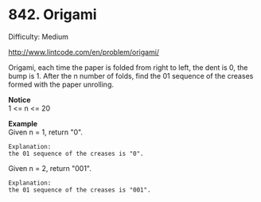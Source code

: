 # 842. Origami

Difficulty: Medium

http://www.lintcode.com/en/problem/origami/

Origami, each time the paper is folded from right to left, the dent is 0, the bump is 1. After the n number of folds, find the 01 sequence of the creases formed with the paper unrolling.

**Notice**  
1 <= n <= 20

**Example**  
Given n = 1, return "0".
```
Explanation:
the 01 sequence of the creases is "0".
```
Given n = 2, return "001".
```
Explanation:
the 01 sequence of the creases is "001".
```

